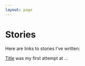 ```yaml
---
layout: page
---
```



# Stories

Here are links to stories I've written:

[Title](title.md) was my first attempt at …